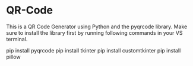 # QR-Code
This is a QR Code Generator  using Python and the pyqrcode library.
Make  sure to install the library first by running following commands in your VS terminal. 

pip install pyqrcode
pip install tkinter
pip install customtkinter
pip install pillow 



